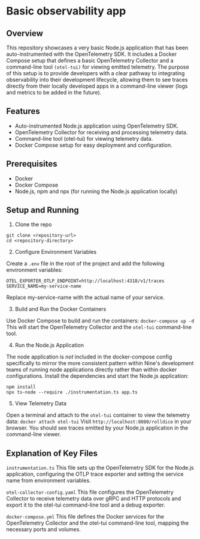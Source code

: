# Basic observability app

## Overview
This repository showcases a very basic Node.js application that has been auto-instrumented with the OpenTelemetry SDK. It includes a Docker Compose setup that defines a basic OpenTelemetry Collector and a command-line tool `(otel-tui)` for viewing emitted telemetry. The purpose of this setup is to provide developers with a clear pathway to integrating observability into their development lifecycle, allowing them to see traces directly from their locally developed apps in a command-line viewer (logs and metrics to be added in the future).

## Features
* Auto-instrumented Node.js application using OpenTelemetry SDK.
* OpenTelemetry Collector for receiving and processing telemetry data.
* Command-line tool (otel-tui) for viewing telemetry data.
* Docker Compose setup for easy deployment and configuration.

## Prerequisites
* Docker
* Docker Compose
* Node.js, npm and npx (for running the Node.js application locally)

## Setup and Running

1. Clone the repo
```
git clone <repository-url>
cd <repository-directory>
```
2. Configure Environment Variables

Create a `.env` file in the root of the project and add the following environment variables:
```
OTEL_EXPORTER_OTLP_ENDPOINT=http://localhost:4318/v1/traces
SERVICE_NAME=my-service-name
```
Replace my-service-name with the actual name of your service.

3. Build and Run the Docker Containers

Use Docker Compose to build and run the containers:
`docker-compose up -d`
This will start the OpenTelemetry Collector and the `otel-tui` command-line tool.

4. Run the Node.js Application

The node application is *not* included in the docker-compose config specifically to mirror the more consistent pattern within Nine's development teams of running node applications directly rather than within docker configurations.
Install the dependencies and start the Node.js application:
```
npm install
npx ts-node --require ./instrumentation.ts app.ts
```
5. View Telemetry Data

Open a terminal and attach to the `otel-tui` container to view the telemetry data:
`docker attach otel-tui`
Visit `http://localhost:8080/rolldice` in your browser.
You should see traces emitted by your Node.js application in the command-line viewer.

## Explanation of Key Files
`instrumentation.ts`
This file sets up the OpenTelemetry SDK for the Node.js application, configuring the OTLP trace exporter and setting the service name from environment variables.

`otel-collector-config.yaml`
This file configures the OpenTelemetry Collector to receive telemetry data over gRPC and HTTP protocols and export it to the otel-tui command-line tool and a debug exporter.

`docker-compose.yml`
This file defines the Docker services for the OpenTelemetry Collector and the otel-tui command-line tool, mapping the necessary ports and volumes.
